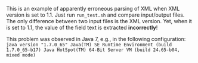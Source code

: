 This is an example of apparently erroneous parsing of XML when XML version is set to 1.1.  Just run ``run_test.sh`` and compare input/output files. The only difference between two input files is the XML version. Yet, when it is set to 1.1, the value of the field text is extracted **incorrectly**!

This problem was observed in Java 7, e.g., in the following configuration:
``
java version "1.7.0_65"
Java(TM) SE Runtime Environment (build 1.7.0_65-b17)
Java HotSpot(TM) 64-Bit Server VM (build 24.65-b04, mixed mode)
``
